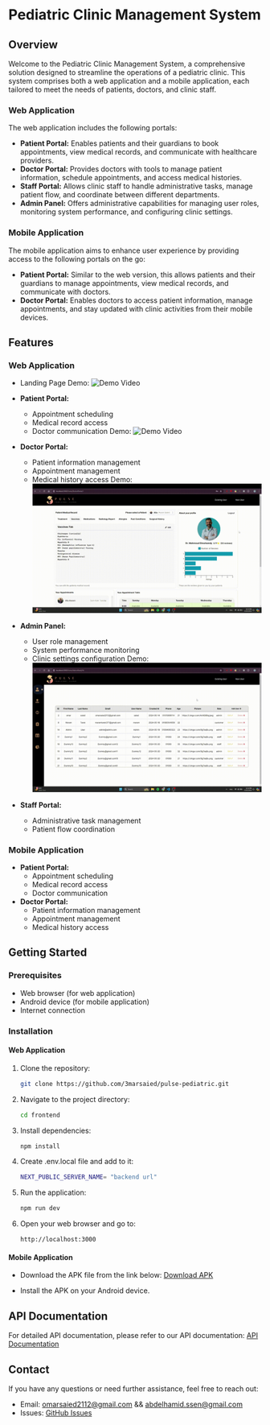 # Pediatric Clinic Management System

## Overview

Welcome to the Pediatric Clinic Management System, a comprehensive solution designed to streamline the operations of a pediatric clinic. This system comprises both a web application and a mobile application, each tailored to meet the needs of patients, doctors, and clinic staff. 

### Web Application

The web application includes the following portals:
- **Patient Portal:** Enables patients and their guardians to book appointments, view medical records, and communicate with healthcare providers.
- **Doctor Portal:** Provides doctors with tools to manage patient information, schedule appointments, and access medical histories.
- **Staff Portal:** Allows clinic staff to handle administrative tasks, manage patient flow, and coordinate between different departments.
- **Admin Panel:** Offers administrative capabilities for managing user roles, monitoring system performance, and configuring clinic settings.

### Mobile Application

The mobile application aims to enhance user experience by providing access to the following portals on the go:
- **Patient Portal:** Similar to the web version, this allows patients and their guardians to manage appointments, view medical records, and communicate with doctors.
- **Doctor Portal:** Enables doctors to access patient information, manage appointments, and stay updated with clinic activities from their mobile devices.

## Features

### Web Application
- Landing Page
  Demo:
    ![Demo Video](GIFs/landingPageDemo.gif)
  
- **Patient Portal:**
  - Appointment scheduling
  - Medical record access
  - Doctor communication
 Demo:
    ![Demo Video](GIFs/patientPortalDemo.gif)

- **Doctor Portal:**
  - Patient information management
  - Appointment management
  - Medical history access
Demo:
    ![Demo Video](GIFs/doctorPortalDemo.gif)

- **Admin Panel:**
  - User role management
  - System performance monitoring
  - Clinic settings configuration
Demo:
    ![Demo Video](GIFs/adminPanelDemo.gif)

- **Staff Portal:**
  - Administrative task management
  - Patient flow coordination

### Mobile Application
- **Patient Portal:**
  - Appointment scheduling
  - Medical record access
  - Doctor communication
- **Doctor Portal:**
  - Patient information management
  - Appointment management
  - Medical history access

## Getting Started

### Prerequisites

- Web browser (for web application)
- Android device (for mobile application)
- Internet connection

### Installation

#### Web Application
1. Clone the repository:
    ```bash
    git clone https://github.com/3marsaied/pulse-pediatric.git
    ```
2. Navigate to the project directory:
    ```bash
    cd frontend
    ```
3. Install dependencies:
    ```bash
    npm install
    ```
4. Create .env.local file and add to it:
    ```bash
    NEXT_PUBLIC_SERVER_NAME= "backend url"
    ```
5. Run the application:
    ```bash
    npm run dev
    ```
6. Open your web browser and go to:
    ```
    http://localhost:3000
    ```

#### Mobile Application
- Download the APK file from the link below:
  [Download APK](https://drive.google.com/uc?export=download&id=1SytD4rQxmdjy4ixm1Odtz4UqUjFXSlVc)
  
- Install the APK on your Android device.

## API Documentation

For detailed API documentation, please refer to our API documentation:
[API Documentation](https://pediatric-pulse.onrender.com)


## Contact

If you have any questions or need further assistance, feel free to reach out:

- Email: omarsaied2112@gmail.com && abdelhamid.ssen@gmail.com
- Issues: [GitHub Issues](https://github.com/3marsaied/pediatric-pulse)
